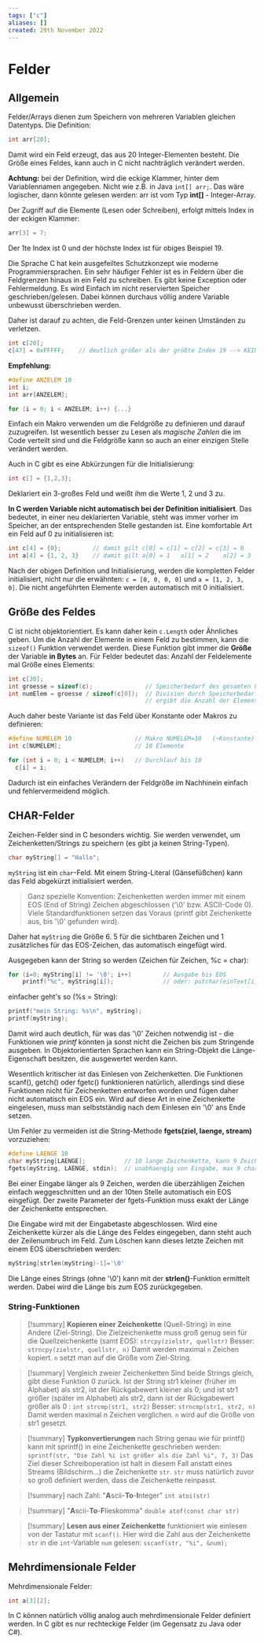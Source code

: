 ```yaml
---
tags: ["c"]
aliases: []
created: 29th November 2022
---
```


# Felder

## Allgemein

Felder/Arrays dienen zum Speichern von mehreren Variablen gleichen Datentyps. Die Definition:

```c
int arr[20];
```

Damit wird ein Feld erzeugt, das aus 20 Integer-Elementen besteht. Die Größe eines Feldes, kann auch in C nicht nachträglich verändert werden.

**Achtung:** bei der Definition, wird die eckige Klammer, hinter dem Variablennamen angegeben. Nicht wie z.B. in Java `int[] arr;`. Das wäre logischer, dann könnte gelesen werden: arr ist vom Typ **int[]** - Integer-Array.

Der Zugriff auf die Elemente (Lesen oder Schreiben), erfolgt mittels Index in der eckigen Klammer:

```c
arr[3] = 7;
```

Der 1te Index ist 0 und der höchste Index ist für obiges Beispiel 19.

Die Sprache C hat kein ausgefeiltes Schutzkonzept wie moderne Programmiersprachen. Ein sehr häufiger Fehler ist es in Feldern über die Feldgrenzen hinaus in ein Feld zu schreiben. Es gibt keine Exception oder Fehlermeldung. Es wird Einfach im nicht reservierten Speicher geschrieben/gelesen. Dabei können durchaus völlig andere Variable unbewusst überschrieben werden. 

Daher ist darauf zu achten, die Feld-Grenzen unter keinen Umständen zu verletzen.

```c
int c[20];
c[47] = 0xFFFFF;    // deutlich größer als der größte Index 19 --> KEINE FEHLERMELDUNG es wird irgendwas ueberschrieben
```

**Empfehlung:**

```c
#define ANZELEM 10
int i;
int arr[ANZELEM];

for (i = 0; i < ANZELEM; i++) {...}
```

Einfach ein Makro verwenden um die Feldgröße zu definieren und darauf zuzugreifen. Ist wesentlich besser zu Lesen als *magische Zahlen* die im Code verteilt sind und die Feldgröße kann so auch an einer einzigen Stelle verändert werden.

Auch in C gibt es eine Abkürzungen für die Initialisierung:

```c
int c[] = {1,2,3};
```

Deklariert ein 3-großes Feld und weißt ihm die Werte 1, 2 und 3 zu.

**In C werden Variable nicht automatisch bei der Definition initialisiert**. Das bedeutet, in einer neu deklarierten Variable, steht was immer vorher im Speicher, an der entsprechenden Stelle gestanden ist. Eine komfortable Art ein Feld auf 0 zu initialisieren ist:

```c
int c[4] = {0};         // damit gilt c[0] = c[1] = c[2] = c[3] = 0
int a[4] = {1, 2, 3}    // damit gilt a[0] = 1   a[1] = 2    a[2] = 3    a[3] = 0
```

Nach der obigen Definition und Initialisierung, werden die kompletten Felder initialisiert, nicht nur die erwähnten: `c = [0, 0, 0, 0]` und `a = [1, 2, 3, 0]`. Die nicht angeführten Elemente werden automatisch mit 0 initialisiert.

## Größe des Feldes

C ist nicht objektorientiert. Es kann daher kein `c.Length` oder Ähnliches geben. Um die Anzahl der Elemente in einem Feld zu bestimmen, kann die `sizeof()` Funktion verwendet werden. Diese Funktion gibt immer die **Größe** der Variable **in Bytes** an. Für Felder bedeutet das: Anzahl der Feldelemente mal Größe eines Elements:

```c
int c[30];
int groesse = sizeof(c);               // Speicherbedarf des gesamten Feldes in Anzahl von Bytes
int numElem = groesse / sizeof(c[0]);  // Division durch Speicherbedarf eines einzelnen Elements
                                       // ergibt die Anzahl der Elemente
```

Auch daher beste Variante ist das Feld über Konstante oder Makros zu definieren:

```c
#define NUMELEM 10                  // Makro NUMELEM=10   (~Konstante)
int c[NUMELEM];                     // 10 Elemente

for (int i = 0; i < NUMELEM; i++)   // Durchlauf bis 10
  c[i] = i;
```

Dadurch ist ein einfaches Verändern der Feldgröße im Nachhinein einfach und fehlervermeidend möglich.

## CHAR-Felder

Zeichen-Felder sind in C besonders wichtig. Sie werden verwendet, um Zeichenketten/Strings zu speichern (es gibt ja keinen String-Typen).

```c
char myString[] = "Hallo";
```

`myString` ist ein `char`-Feld. Mit einem String-Literal (Gänsefüßchen) kann das Feld abgekürzt initialisiert werden.

> Ganz spezielle Konvention: Zeichenketten werden immer mit einem EOS (End of String) Zeichen abgeschlossen ('\0' bzw. ASCII-Code 0). Viele Standardfunktionen setzen das Voraus (printf gibt Zeichenkette aus, bis '\0' gefunden wird).

Daher hat `myString` die Größe 6. 5 für die sichtbaren Zeichen und 1 zusätzliches für das EOS-Zeichen, das automatisch eingefügt wird.

Ausgegeben kann der String so werden (Zeichen für Zeichen, %c = char):

```c
for (i=0; myString[i] != '\0'; i++)         // Ausgabe bis EOS
    printf("%c", myString[i]);              // oder: putchar(einText[i]);
```

einfacher geht's so (%s = String):

```c
printf("mein String: %s\n", myString);
printf(myString);
```

Damit wird auch deutlich, für was das '\0' Zeichen notwendig ist - die Funktionen wie *printf*  könnten ja sonst nicht die Zeichen bis zum Stringende ausgeben. In Objektorientierten Sprachen kann ein String-Objekt die Länge-Eigenschaft besitzen, die ausgewertet werden kann.

Wesentlich kritischer ist das Einlesen von Zeichenketten. Die Funktionen scanf(), getch() oder fgetc() funktionieren natürlich, allerdings sind diese Funktionen nicht für Zeichenketten entworfen worden und fügen daher nicht automatisch ein EOS ein. Wird auf diese Art in eine Zeichenkette eingelesen, muss man selbstständig nach dem Einlesen ein '\0' ans Ende setzen.

Um Fehler zu vermeiden ist die String-Methode **fgets(ziel, laenge, stream)** vorzuziehen:

```c
#define LAENGE 10
char myString[LAENGE];           // 10 lange Zeichenkette, kann 9 Zeichen + '\0' speichern
fgets(myString, LAENGE, stdin);  // unabhaengig von Eingabe, max 9 char kommen in myString
```

Bei einer Eingabe länger als 9 Zeichen, werden die überzähligen Zeichen einfach weggeschnitten und an der 10ten Stelle automatisch ein EOS eingefügt. Der zweite Parameter der fgets-Funktion muss exakt der Länge der Zeichenkette entsprechen.

Die Eingabe wird mit der Eingabetaste abgeschlossen. Wird eine Zeichenkette kürzer als die Länge des Feldes eingegeben, dann steht auch der Zeilenumbruch im Feld. Zum Löschen kann dieses letzte Zeichen mit einem EOS überschrieben werden:

```c
myString[strlen(myString)-1]='\0'
```

Die Länge eines Strings (ohne '\0') kann mit der **strlen()**-Funktion ermittelt werden. Dabei wird die Länge bis zum EOS zurückgegeben.

### String-Funktionen

>[!summary] **Kopieren einer Zeichenkette** (Quell-String) in eine Andere (Ziel-String).
>Die Zielzeichenkette muss groß genug sein für die Quellzeichenkette (samt EOS):
>`strcpy(zielstr, quellstr)`
>Besser:
>`strncpy(zielstr, quellstr, n)`
> Damit werden maximal `n` Zeichen kopiert. `n` setzt man auf die Größe vom Ziel-String.

>[!summary] Vergleich zweier Zeichenketten
> Sind beide Strings gleich, gibt diese Funktion 0 zurück.
> Ist der String str1 kleiner (früher im Alphabet) als str2, ist der Rückgabewert kleiner als 0; und ist str1 größer (später im Alphabet) als str2, dann ist der Rückgabewert größer als 0 :
> `int strcmp(str1, str2)`
> Besser:
>`strncmp(str1, str2, n)`
> Damit werden maximal n Zeichen verglichen. `n` wird auf die Größe von str1 gesetzt.

>[!summary] **Typkonvertierungen** nach String
>genau wie für printf() kann mit sprintf() in eine Zeichenkette geschrieben werden:
>`sprintf(str, "Die Zahl %i ist größer als die Zahl %i", 7, 3)`
> Das Ziel dieser Schreiboperation ist halt in diesem Fall anstatt eines Streams (Bildschirm...) die Zeichenkette `str`.
> `str` muss natürlich zuvor so groß definiert werden, dass die Zeichenkette reinpasst.

>[!summary] nach Zahl: "**A**scii-**To**-**I**nteger"
>`int atoi(str)`

>[!summary] "**A**scii-**To**-**F**lieskomma"
> `double atof(const char str)`

>[!summary] **Lesen aus einer Zeichenkette**
> funktioniert wie einlesen von der Tastatur mit `scanf()`. 
> Hier wird die Zahl aus der Zeichenkette `str` in die `int`-Variable `num` gelesen:
> `sscanf(str, "%i", &num);`

## Mehrdimensionale Felder

Mehrdimensionale Felder:

```c
int a[3][2];
```

In C können natürlich völlig analog auch mehrdimensionale Felder definiert werden. In C gibt es nur rechteckige Felder (im Gegensatz zu Java oder C#).
